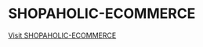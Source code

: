 # SHOPAHOLIC-ECOMMERCE
<a href="https://smiling-bracelet-fawn.cyclic.app/">Visit SHOPAHOLIC-ECOMMERCE</a>
